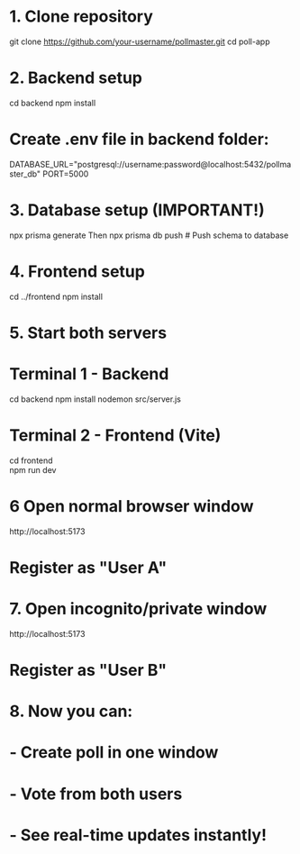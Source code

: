 # 1. Clone repository
git clone https://github.com/your-username/pollmaster.git
cd poll-app

# 2. Backend setup
cd backend
npm install

# Create .env file in backend folder:
DATABASE_URL="postgresql://username:password@localhost:5432/pollmaster_db" 
PORT=5000

# 3. Database setup (IMPORTANT!)
npx prisma generate Then
npx prisma db push          # Push schema to database

# 4. Frontend setup
cd ../frontend
npm install

# 5. Start both servers
# Terminal 1 - Backend
cd backend
npm install 
nodemon src/server.js

# Terminal 2 - Frontend (Vite)
cd frontend  
npm run dev


# 6 Open normal browser window
http://localhost:5173
# Register as "User A" 

# 7. Open incognito/private window  
http://localhost:5173
# Register as "User B"

# 8. Now you can:
# - Create poll in one window
# - Vote from both users  
# - See real-time updates instantly!